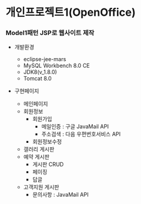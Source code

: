 # 개인프로젝트1(OpenOffice) 
   ### Model1패턴 JSP로 웹사이트 제작
   - 개발환경
      + eclipse-jee-mars
      + MySQL Workbench 8.0 CE
      + JDK8(v_1.8.0)
      + Tomcat 8.0
      

   - 구현페이지
      + 메인페이지
      + 회원정보
         * 회원가입
            - 메일인증 : 구글 JavaMail API
            - 주소검색 : 다음 우편번호서비스 API
         * 회원정보수정
      + 갤러리 게시판
      + 예약 게시판
         * 게시판 CRUD
         * 페이징
         * 답글
      + 고객지원 게시판
         * 문의사항 : JavaMail API
